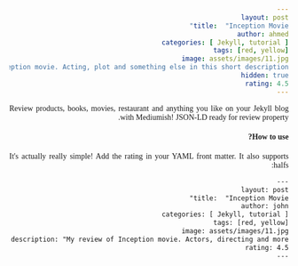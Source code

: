 ```yaml
---
layout: post
title:  "Inception Movie"
author: ahmed
categories: [ Jekyll, tutorial ]
tags: [red, yellow]
image: assets/images/11.jpg
description: "My review of Inception movie. Acting, plot and something else in this short description."
hidden: true
rating: 4.5
---
```


Review products, books, movies, restaurant and anything you like on your Jekyll blog with Mediumish! JSON-LD ready for review property.

#### How to use?

It's actually really simple! Add the rating in your YAML front matter. It also supports halfs:

```html
---
layout: post
title:  "Inception Movie"
author: john
categories: [ Jekyll, tutorial ]
tags: [red, yellow]
image: assets/images/11.jpg
description: "My review of Inception movie. Actors, directing and more."
rating: 4.5
---
```




















<style type="text/css" media="screen">
body {
	direction: rtl !important;
	text-align: justify !important;
	font-family: 'alkatip' !important;
}
/*.container {*/
/*	direction: rtl !important;*/
/*	text-align: justify !important;*/
/*	font-family: 'alkatip' !important;*/
/*}*/

</style>